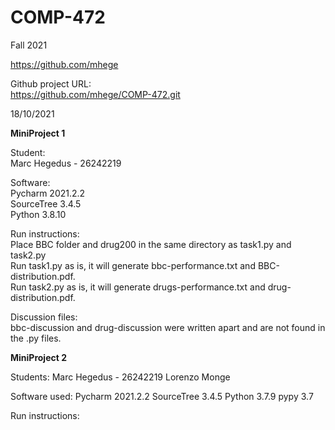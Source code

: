 # COMP-472
Fall 2021

https://github.com/mhege

Github project URL:<br />
https://github.com/mhege/COMP-472.git

18/10/2021

<b>MiniProject 1</b>

Student:<br />
Marc Hegedus - 26242219<br />

Software:<br />
Pycharm 2021.2.2<br />
SourceTree 3.4.5<br />
Python 3.8.10<br />

Run instructions:<br />
Place BBC folder and drug200 in the same directory as task1.py and task2.py<br />
Run task1.py as is, it will generate bbc-performance.txt and BBC-distribution.pdf.<br />
Run task2.py as is, it will generate drugs-performance.txt and drug-distribution.pdf.<br />

Discussion files:<br />
bbc-discussion and drug-discussion were written apart and are not found in the .py files.<br />

<b>MiniProject 2</b>

Students: 
Marc Hegedus - 26242219
Lorenzo Monge

Software used:
Pycharm 2021.2.2
SourceTree 3.4.5
Python 3.7.9
pypy 3.7

Run instructions:

